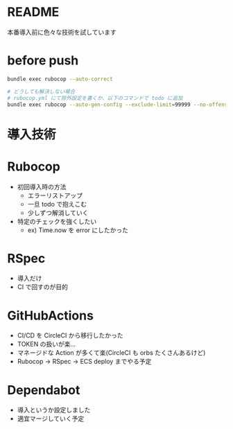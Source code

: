 # README

本番導入前に色々な技術を試しています

# before push
```bash
bundle exec rubocop --auto-correct

# どうしても解決しない場合
# rubocop.yml にて除外設定を書くか、以下のコマンドで todo に追加
bundle exec rubocop --auto-gen-config --exclude-limit=99999 --no-offense-counts --no-auto-gen-timestamp
```

# 導入技術
# Rubocop
- 初回導入時の方法
  - エラーリストアップ
  - 一旦 todo で抱えこむ
  - 少しずつ解消していく
- 特定のチェックを強くしたい
  - ex) Time.now を error にしたかった

# RSpec
- 導入だけ
- CI で回すのが目的

# GitHubActions
- CI/CD を CircleCI から移行したかった
- TOKEN の扱いが楽...
- マネージドな Action が多くて楽(CircleCI も orbs たくさんあるけど)  
- Rubocop → RSpec → ECS deploy までやる予定

# Dependabot
- 導入というか設定しました
- 適宜マージしていく予定
